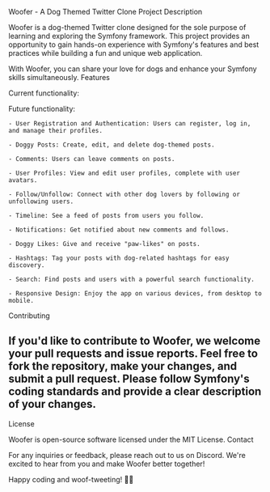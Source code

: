 Woofer - A Dog Themed Twitter Clone
Project Description

Woofer is a dog-themed Twitter clone designed for the sole purpose of learning and exploring the Symfony framework. This project provides an opportunity to gain hands-on experience with Symfony's features and best practices while building a fun and unique web application. 

With Woofer, you can share your love for dogs and enhance your Symfony skills simultaneously.
Features

Current functionality:


Future functionality:

    - User Registration and Authentication: Users can register, log in, and manage their profiles.
    
    - Doggy Posts: Create, edit, and delete dog-themed posts.
    
    - Comments: Users can leave comments on posts.
    
    - User Profiles: View and edit user profiles, complete with user avatars.
    
    - Follow/Unfollow: Connect with other dog lovers by following or unfollowing users.
    
    - Timeline: See a feed of posts from users you follow.
    
    - Notifications: Get notified about new comments and follows.
    
    - Doggy Likes: Give and receive "paw-likes" on posts.
    
    - Hashtags: Tag your posts with dog-related hashtags for easy discovery.
    
    - Search: Find posts and users with a powerful search functionality.
    
    - Responsive Design: Enjoy the app on various devices, from desktop to mobile.

Contributing

If you'd like to contribute to Woofer, we welcome your pull requests and issue reports. Feel free to fork the repository, make your changes, and submit a pull request. Please follow Symfony's coding standards and provide a clear description of your changes.
-------------------------
License

Woofer is open-source software licensed under the MIT License.
Contact

For any inquiries or feedback, please reach out to us on Discord. We're excited to hear from you and make Woofer better together!

Happy coding and woof-tweeting! 🐶🐾
